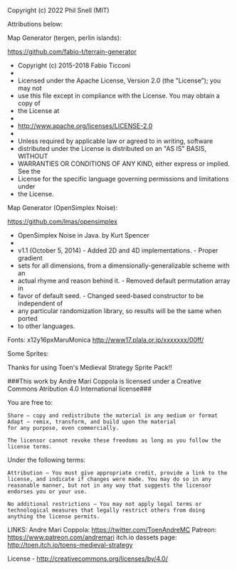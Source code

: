 Copyright (c) 2022 Phil Snell (MIT)

Attributions below:

Map Generator (tergen, perlin islands):

https://github.com/fabio-t/terrain-generator

 * Copyright (c) 2015-2018 Fabio Ticconi
 *
 * Licensed under the Apache License, Version 2.0 (the "License"); you may not
 * use this file except in compliance with the License. You may obtain a copy of
 * the License at
 *
 * http://www.apache.org/licenses/LICENSE-2.0
 *
 * Unless required by applicable law or agreed to in writing, software
 * distributed under the License is distributed on an "AS IS" BASIS, WITHOUT
 * WARRANTIES OR CONDITIONS OF ANY KIND, either express or implied. See the
 * License for the specific language governing permissions and limitations under
 * the License.

Map Generator (OpenSimplex Noise):

https://github.com/lmas/opensimplex

 * OpenSimplex Noise in Java. by Kurt Spencer
 *
 * v1.1 (October 5, 2014) - Added 2D and 4D implementations. - Proper gradient
 * sets for all dimensions, from a dimensionally-generalizable scheme with an
 * actual rhyme and reason behind it. - Removed default permutation array in
 * favor of default seed. - Changed seed-based constructor to be independent of
 * any particular randomization library, so results will be the same when ported
 * to other languages.

Fonts:
x12y16pxMaruMonica
http://www17.plala.or.jp/xxxxxxx/00ff/

Some Sprites:

Thanks for using Toen's Medieval Strategy Sprite Pack!!

###This work by Andre Mari Coppola is licensed under a Creative Commons Atribution 4.0 International license###

You are free to:

    Share — copy and redistribute the material in any medium or format
    Adapt — remix, transform, and build upon the material
    for any purpose, even commercially.

    The licensor cannot revoke these freedoms as long as you follow the license terms.

Under the following terms:

    Attribution — You must give appropriate credit, provide a link to the license, and indicate if changes were made. You may do so in any reasonable manner, but not in any way that suggests the licensor endorses you or your use.

    No additional restrictions — You may not apply legal terms or technological measures that legally restrict others from doing anything the license permits.


LINKS:
Andre Mari Coppola: https://twitter.com/ToenAndreMC
Patreon: https://www.patreon.com/andremari
itch.io dassets page: http://toen.itch.io/toens-medieval-strategy

License - http://creativecommons.org/licenses/by/4.0/
